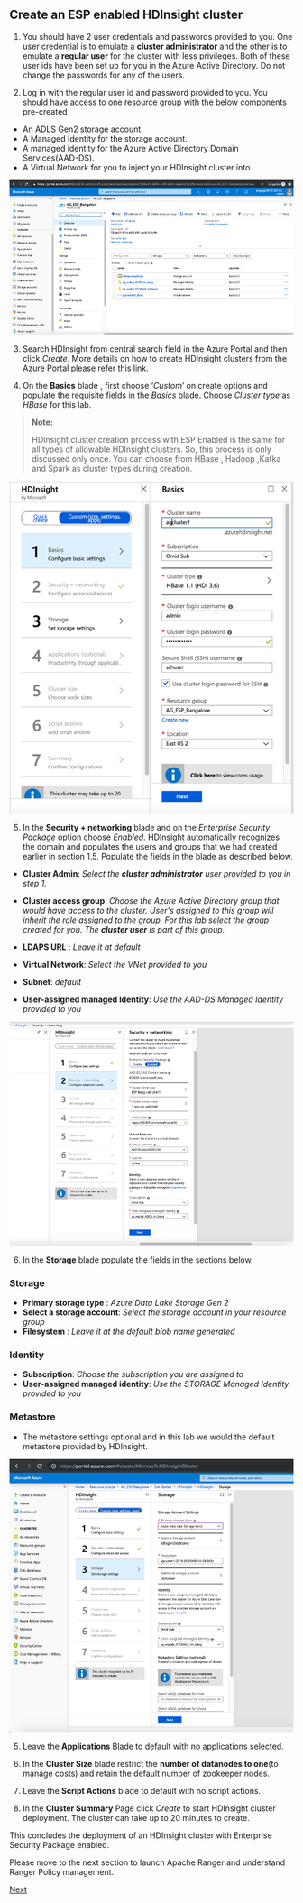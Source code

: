 ## Create an ESP enabled HDInsight cluster

 1. You should have 2 user credentials and passwords provided to you. One user credential is to emulate a **cluster administrator** and the other is to emulate a **regular user** for the cluster with less privileges. Both of these user ids have been set up for you in the Azure Active Directory. Do not change the passwords for any of the users. 
  
 2. Log in with the regular user id and password provided to you. You should have access to one resource group with the below components pre-created 
 - An ADLS Gen2 storage account.
 - A Managed Identity for the storage account.
 - A managed identity for the Azure Active Directory    Domain Services(AAD-DS).
 - A Virtual Network for you to inject your HDInsight cluster into.

![HDICreate1](https://github.com/arnabganguly/HDInsightESPLab/blob/master/images/Picture51.png)
 
3. Search HDInsight from central search field in the Azure Portal and then click *Create*.   More details on how to create HDInsight clusters from the Azure Portal please refer this [link](https://docs.microsoft.com/en-us/azure/hdinsight/hdinsight-hadoop-create-linux-clusters-portal?toc=/en-us/azure/hdinsight/hadoop/TOC.json&bc=/en-us/azure/bread/toc.json).   
   
   
  
 4. On the **Basics** blade , first choose ‘*Custom*’ on create options and populate the requisite fields in the *Basics* blade. Choose *Cluster type* as *HBase* for this lab.

>**Note:**
> 
>HDInsight cluster creation process with ESP Enabled is the same for all types of allowable HDInsight clusters. So, this process is only discussed only once. You can choose from HBase , Hadoop ,Kafka and Spark as cluster types during creation.
  
![HDICreate2](https://github.com/arnabganguly/HDInsightESPLab/blob/master/images/Picture55.png)
  
    
5. In the **Security + networking** blade and on the *Enterprise Security Package* option choose *Enabled*. HDInsight automatically recognizes the  domain and populates the users and groups that we had created earlier in section 1.5. Populate the fields in the blade as described below.  
 - **Cluster Admin**: *Select the ***cluster administrator*** user provided to you in step 1.* 
 
 - **Cluster access group**: *Choose the Azure Active Directory group that would have access to the cluster. User's assigned to this group will inherit the role assigned to the group. For this lab select 
the group created for you*. *The **cluster user** is part of this group.*

 - **LDAPS URL** :   *Leave it at default*
 - **Virtual Network**: *Select the VNet provided to you*
 - **Subnet**: *default*
 - **User-assigned managed Identity**: *Use the AAD-DS Managed Identity provided to you*

![HDICreate3](https://github.com/arnabganguly/HDInsightESPLab/blob/master/images/Picture53.png) 

 
 6. In the **Storage** blade populate the fields in the sections below. 
    
  ### Storage

 - **Primary storage type** : *Azure Data Lake Storage Gen 2*
 - **Select a storage account**: *Select the storage account in your resource group*
 - **Filesystem** :  *Leave it at the default blob name generated*
 
 ### Identity 

 - **Subscription**: *Choose the subscription you are assigned to*
 - **User-assigned managed identity**: *Use the STORAGE Managed Identity provided to you*
 
  ### Metastore
  
 - The metastore settings optional and in this lab we would the default metastore provided by HDInsight. 

![HDICreate6](https://github.com/arnabganguly/HDInsightESPLab/blob/master/images/Picture54.png)

5. Leave the **Applications** Blade to default with no applications selected.

6. In the **Cluster Size** blade restrict  the **number of datanodes  to one**(to manage costs) and retain the default number of zookeeper nodes.

7. Leave the **Script Actions** blade to default with no script actions.  

8. In the **Cluster Summary** Page click *Create* to start HDInsight cluster deployment. The cluster can take up to 20 minutes to create.


This concludes the deployment of an HDInsight cluster with Enterprise Security Package enabled. 

Please move to the next section to launch Apache Ranger and understand Ranger Policy management. 

[Next](https://github.com/arnabganguly/HDInsightESPLab/blob/master/RangerPolicyMgmt.md) 

 

<!--stackedit_data:
eyJoaXN0b3J5IjpbOTQxNTc4MzY3LDY3Mjc0NzQwMSwxNDMwOD
UyNTAzLC0xNDU5NDk0OTMxLDEzMzIyNzY3NTksLTMwMTcxOTY4
MywtMTY3NTYzMDY5Nl19
-->